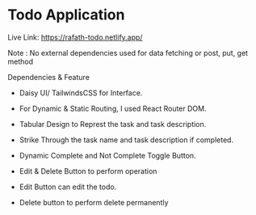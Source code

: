 # Todo Application

Live Link: https://rafath-todo.netlify.app/

Note : No external dependencies used for data fetching or post, put, get method

Dependencies & Feature

- Daisy UI/ TailwindsCSS for Interface.
- For Dynamic & Static Routing, I used React Router DOM.

- Tabular Design to Represt the task and task description.
- Strike Through the task name and task description if completed.
- Dynamic Complete and Not Complete Toggle Button.
- Edit & Delete Button to perform operation
- Edit Button can edit the todo.
- Delete button to perform delete permanently 